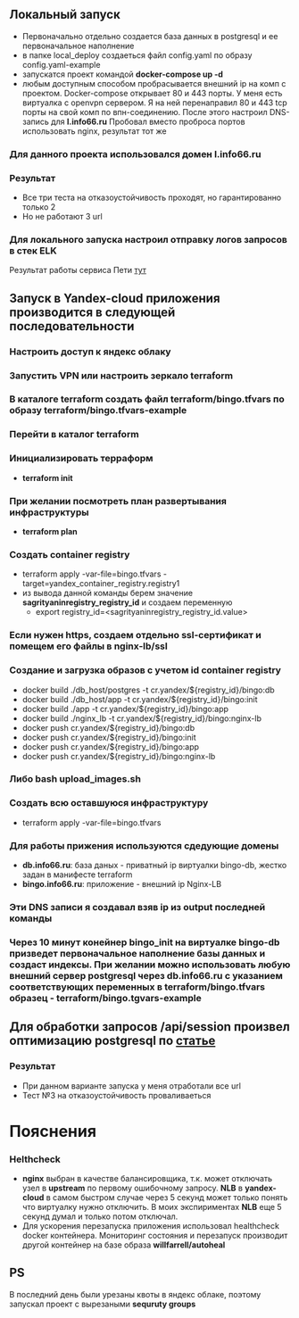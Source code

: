 ## Локальный запуск
- Первоначально отдельно создается база данных в postgresql и ее первоначальное наполнение
- в папке local_deploy создаеться файл config.yaml по образу config.yaml-example
- запускатся проект командой **docker-compose up -d**
- любым доступным способом пробрасывается внешний ip на комп с проектом. Docker-compose открывает 80 и 443 порты. У меня есть виртуалка  с openvpn сервером. Я на ней перенаправил 80 и 443 tcp порты на свой комп по впн-соединению. После этого настроил DNS-запись для **l.info66.ru**
Пробовал вместо проброса портов использовать nginx, результат тот же

### Для данного проекта использовался домен **l.info66.ru**

### Результат
- Все три теста на отказоустойчивость проходят, но гарантированно только 2
- Но не работают 3 url

### Для локального запуска настроил отправку логов запросов в стек ELK
Результат работы сервиса Пети [тут](https://github.com/sagrityanin/ya-devops-final-project/blob/ELK/local_deploy/doc/metrics.png)


## Запуск в Yandex-cloud приложения производится в следующей последовательности

### Настроить доступ к яндекс облаку

### Запустить VPN или настроить зеркало terraform

### В каталоге terraform создать файл **terraform/bingo.tfvars** по образу **terraform/bingo.tfvars-example**

### Перейти в каталог terraform

### Инициализировать терраформ
- **terraform init**

### При желании посмотреть план развертывания инфраструктуры 
-  **terraform plan**

### Создать container registry
 - terraform apply -var-file=bingo.tfvars -target=yandex_container_registry.registry1
 - из вывода данной команды берем значение  **sagrityaninregistry_registry_id** и создаем переменную
    - export registry_id=<sagrityaninregistry_registry_id.value>

### Если нужен https, создаем отдельно ssl-сертификат и помещем его файлы в nginx-lb/ssl

### Создание и загрузка образов c учетом id container registry
- docker build ./db_host/postgres -t cr.yandex/${registry_id}/bingo:db
- docker build ./db_host/app -t cr.yandex/${registry_id}/bingo:init
- docker build ./app -t cr.yandex/${registry_id}/bingo:app
- docker build ./nginx_lb -t cr.yandex/${registry_id}/bingo:nginx-lb
- docker push cr.yandex/${registry_id}/bingo:db
- docker push cr.yandex/${registry_id}/bingo:init
- docker push cr.yandex/${registry_id}/bingo:app
- docker push cr.yandex/${registry_id}/bingo:nginx-lb
### Либо **bash upload_images.sh**

### Создать всю оставшуюся инфраструктуру
- terraform apply -var-file=bingo.tfvars

### Для работы прижения используются сдедующие домены
- **db.info66.ru**: база даных - приватный ip виртуалки bingo-db, жестко задан в манифесте terraform
- **bingo.info66.ru**: приложение - внешний ip Nginx-LB

### Эти DNS записи я создавал взяв ip из output последней команды

### Через 10 минут конейнер bingo_init на виртуалке bingo-db призведет первоначальное наполнение базы данных и создаст индексы. При желании можно использовать любую внешний сервер postgresql через db.info66.ru  c указанием соответствующих переменных в **terraform/bingo.tfvars** образец - terraform/bingo.tgvars-example

## Для обработки запросов /api/session произвел оптимизацию postgresql по [статье](https://habr.com/ru/companies/slurm/articles/714096/)

### Результат
- При данном варианте запуска у меня отработали все url
- Тест №3 на отказоустойчивость проваливаеться

# Пояснения
### Helthcheck
- **nginx** выбран в качестве балансировщика, т.к. может отключать узел в **upstream** по первому ошибочному запросу. **NLB** в **yandex-cloud** в самом быстром случае через 5 секунд может только понять что виртуалку нужно отключить. В моих экспириментах **NLB** еще 5 секунд думал и только потом отключал.
- Для ускорения перезапуска приложения использовал healthcheck docker контейнера. Мониторинг состояния и перезапуск производит другой контейнер на базе образа **willfarrell/autoheal**

## PS
В последний день были урезаны квоты в яндекс облаке, поэтому запускал проект с вырезаными **sequruty groups**